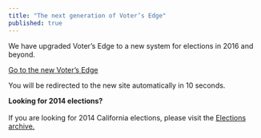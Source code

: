 ```yaml
---
title: "The next generation of Voter’s Edge"
published: true
---
```


We have upgraded Voter’s Edge to a new system for elections in 2016 and beyond.

<p class="ContentPage_button-link_3IG">
<a href="/"><i class="fa fa-chevron-circle-right"></i> Go to the new Voter’s Edge</a>
</p>
<p class="ContentPage_small-text_2is">You will be redirected to the new site automatically in 10 seconds.</p>

<strong>Looking for 2014 elections?</strong><br /><br />
<i class="fa fa-chevron-circle-right"></i> If you are looking for 2014 California elections, please visit the
<a href="/page/ca/elections-archive">Elections archive.</a>

<script>
function redirect(){
    window.location = '/';
}
setTimeout(redirect, 10000);
</script>